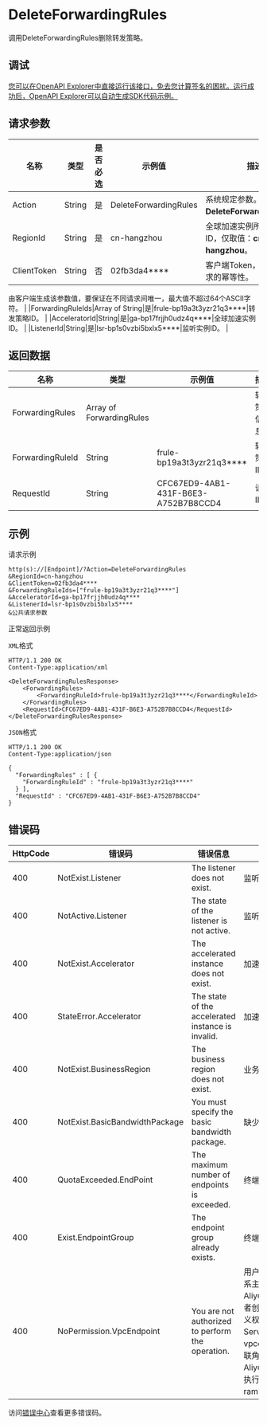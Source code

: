 # DeleteForwardingRules

调用DeleteForwardingRules删除转发策略。

## 调试

[您可以在OpenAPI Explorer中直接运行该接口，免去您计算签名的困扰。运行成功后，OpenAPI Explorer可以自动生成SDK代码示例。](https://api.aliyun.com/#product=Ga&api=DeleteForwardingRules&type=RPC&version=2019-11-20)

## 请求参数

|名称|类型|是否必选|示例值|描述|
|--|--|----|---|--|
|Action|String|是|DeleteForwardingRules|系统规定参数。取值：**DeleteForwardingRules**。 |
|RegionId|String|是|cn-hangzhou|全球加速实例所属的地域ID，仅取值：**cn-hangzhou**。 |
|ClientToken|String|否|02fb3da4\*\*\*\*|客户端Token，用于保证请求的幂等性。

 由客户端生成该参数值，要保证在不同请求间唯一，最大值不超过64个ASCII字符。 |
|ForwardingRuleIds|Array of String|是|frule-bp19a3t3yzr21q3\*\*\*\*|转发策略ID。 |
|AcceleratorId|String|是|ga-bp17frjjh0udz4q\*\*\*\*|全球加速实例ID。 |
|ListenerId|String|是|lsr-bp1s0vzbi5bxlx5\*\*\*\*|监听实例ID。 |

## 返回数据

|名称|类型|示例值|描述|
|--|--|---|--|
|ForwardingRules|Array of ForwardingRules| |转发策略信息。 |
|ForwardingRuleId|String|frule-bp19a3t3yzr21q3\*\*\*\*|转发策略ID。 |
|RequestId|String|CFC67ED9-4AB1-431F-B6E3-A752B7B8CCD4|请求ID。 |

## 示例

请求示例

```
http(s)://[Endpoint]/?Action=DeleteForwardingRules
&RegionId=cn-hangzhou
&ClientToken=02fb3da4****
&ForwardingRuleIds=["frule-bp19a3t3yzr21q3****"]
&AcceleratorId=ga-bp17frjjh0udz4q****
&ListenerId=lsr-bp1s0vzbi5bxlx5****
&公共请求参数
```

正常返回示例

`XML`格式

```
HTTP/1.1 200 OK
Content-Type:application/xml

<DeleteForwardingRulesResponse>
    <ForwardingRules>
        <ForwardingRuleId>frule-bp19a3t3yzr21q3****</ForwardingRuleId>
    </ForwardingRules>
    <RequestId>CFC67ED9-4AB1-431F-B6E3-A752B7B8CCD4</RequestId>
</DeleteForwardingRulesResponse>
```

`JSON`格式

```
HTTP/1.1 200 OK
Content-Type:application/json

{
  "ForwardingRules" : [ {
    "ForwardingRuleId" : "frule-bp19a3t3yzr21q3****"
  } ],
  "RequestId" : "CFC67ED9-4AB1-431F-B6E3-A752B7B8CCD4"
}
```

## 错误码

|HttpCode|错误码|错误信息|描述|
|--------|---|----|--|
|400|NotExist.Listener|The listener does not exist.|监听器不存在|
|400|NotActive.Listener|The state of the listener is not active.|监听器状态非稳态|
|400|NotExist.Accelerator|The accelerated instance does not exist.|加速实例不存在|
|400|StateError.Accelerator|The state of the accelerated instance is invalid.|加速实例状态非法|
|400|NotExist.BusinessRegion|The business region does not exist.|业务region并不存在|
|400|NotExist.BasicBandwidthPackage|You must specify the basic bandwidth package.|缺少基础带宽包|
|400|QuotaExceeded.EndPoint|The maximum number of endpoints is exceeded.|终端节点达到Quota限制|
|400|Exist.EndpointGroup|The endpoint group already exists.|终端节点组已经存在|
|400|NoPermission.VpcEndpoint|You are not authorized to perform the operation.|用户没有创建服务关联角色的权限，请联系主账号或权限管理员授权当前用户AliyunGlobalAccelerationFullAccess或者创建服务关联角色的自定义权限。自定义权限策略的相关信息包含以下内容：ServiceName为vpcendpoint.ga.aliyuncs.com，服务关联角色名称为AliyunServiceRoleForGaVpcEndpoint，执行该操作所需的用户权限为ram:CreateServiceLinkedRole。|

访问[错误中心](https://error-center.alibabacloud.com/status/product/Ga)查看更多错误码。

